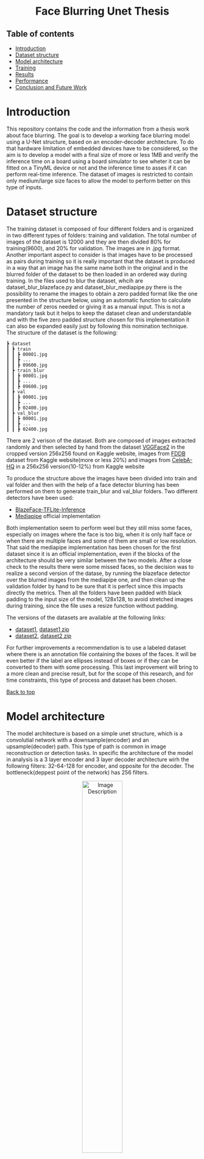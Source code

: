 <h1 align="center">Face Blurring Unet Thesis</h1>
  
## Table of contents
- [Introduction](#introduction)
- [Dataset structure](#dataset-structure)
- [Model architecture](#model-architecture)
- [Training](#training)
- [Results](#results)
- [Performance](#performance-assesment)
- [Conclusion and Future Work](#conclusion-and-future-work)

# Introduction
This repository contains the code and the information from a thesis work about face blurring.
The goal is to develop a working face blurring model using a U-Net structure, based on an encoder-decoder architecture. To do that hardware limitation of embedded devices have to be considered, so the aim is to develop a model with a final size of more or less 1MB and verify the inference time on a board using a board simulator to see wheter it can be fitted on a TinyML device or not and the inference time to asses if it can perform real-time inference. The dataset of images is restricted to contain only medium/large size faces to allow the model to perform better on this type of inputs.

# Dataset structure
The training dataset is composed of four different folders and is organized in two different types of folders: training and validation. The total number of images of the dataset is 12000 and they are then divided 80% for training(9600), and 20% for validation. The images are in .jpg format.
Another important aspect to consider is that images have to be processed as pairs during training so it is really important that the dataset is produced in a way that an image has the same name both in the original and in the blurred folder of the dataset to be then loaded in an ordered way during training. In the files used to blur the dataset, whcih are dataset_blur_blazeface.py and dataset_blur_mediapipe.py there is the possibility to rename the images to obtain a zero padded format like the one presented in the structure below, using an automatic function to calculate the number of zeros needed or giving it as a manual input. This is not a mandatory task but it helps to keep the dataset clean and understandable and with the five zero padded structure chosen for this implementation it can also be expanded easily just by following this nomination technique.
The structure of the dataset is the following:
```
┣ dataset
┃ ┣ train
┃ ┃ ┣ 00001.jpg
┃ ┃ ┣ ...
┃ ┃ ┣ 09600.jpg
┃ ┣ train_blur
┃ ┃ ┣ 00001.jpg
┃ ┃ ┣ ...
┃ ┃ ┣ 09600.jpg
┃ ┣ val
┃ ┃ ┣ 00001.jpg
┃ ┃ ┣ ...
┃ ┃ ┣ 02400.jpg
┃ ┣ val_blur
┃ ┃ ┣ 00001.jpg
┃ ┃ ┣ ...
┃ ┃ ┣ 02400.jpg
```

There are 2 verison of the dataset.
Both are composed of images extracted randomly and then selected by hand from the dataset [VGGFace2](https://www.kaggle.com/datasets/hearfool/vggface2) in the cropped version 256x256 found on Kaggle website, images from [FDDB](https://www.kaggle.com/datasets/cormacwc/fddb-dataset) dataset from Kaggle website(more or less 20%) and images from [CelebA-HQ](https://www.kaggle.com/datasets/badasstechie/celebahq-resized-256x256) in a 256x256 version(10-12%) from Kaggle website

To produce the structure above the images have been divided into train and val folder and then with the help of a face detector blurring has been performed on them to generate train_blur and val_blur folders. Two different detectors have been used:
- [BlazeFace-TFLite-Inference](https://github.com/ibaiGorordo/BlazeFace-TFLite-Inference)
- [Mediapipe](https://mediapipe.readthedocs.io/en/latest/solutions/face_detection.html) official implementation

Both implementation seem to perform weel but they still miss some faces, especially on images where the face is too big, when it is only half face or when there are multiple faces and some of them are small or low resolution.
That said the mediapipe implementation has been chosen for the first dataset since it is an official implementation, even if the blocks of the architecture should be very similar between the two models. 
After a close check to the results there were some missed faces, so the decision was to realize a second version of the datase, by running the blazeface detector over the blurred images from the mediapipe one, and then clean up the validation folder by hand to be sure that it is perfect since this impacts directly the metrics. Then all the folders have been padded with black padding to the input size of the model, 128x128, to avoid stretched images during training, since the file uses a resize function without padding.

The versions of the datasets are available at the following links:
- [dataset1](https://drive.google.com/drive/folders/1nc2RxoH2I2nXbIiicZD8KBU1zQQUWBJD?usp=sharing), [dataset1 zip](https://drive.google.com/file/d/1x5ATVlCTmYPZ24dOTgq-wUrLTqsGatCW/view?usp=drive_link)
- [dataset2](https://drive.google.com/drive/folders/1wqO6618ofLW8gB9EpMY_0mKAMW9D5pmD?usp=drive_link), [dataset2 zip](https://drive.google.com/file/d/1xL5uTMsSbD9dynzjN-AHahwejFW7vyf-/view?usp=drive_link)

For further improvements a recommendation is to use a labeled dataset where there is an annotation file containing the boxes of the faces. It will be even better if the label are ellipses instead of boxes or if they can be converted to them with some processing. This last improvement will bring to a more clean and precise result, but for the scope of this research, and for time constraints, this type of process and dataset has been chosen.

[Back to top](#table-of-contents)

# Model architecture
The model architecture is based on a simple unet structure, which is a convolutial network with a downsample(encoder) and an upsample(decoder) path. This type of path is common in image reconstruction or detection tasks.
In specific the architecture of the model in analysis is a 3 layer encoder and 3 layer decoder architecture wirh the following filters: 32-64-128 for encoder, and opposite for the decoder. The bottleneck(deppest point of the network) has 256 filters.
<div align="center">
  <figure>
    <img src="doc/U-Net.PNG" alt="Image Description" width="50%">
    <figcaption><b>Figure 2:</b> U-Net architecture</figcaption>
  </figure>
</div>

The resulting models are of two types: teacher and student, since to try reducing the size even more, knowledge distillation was applied. All the models have 3 layers as said before, the different stand in the size of the filters, which is halv in the studentv1 model, so 16-32-64 and 128 as bottlenck, while for studentv2 is 24-48-96-192.
```
Conv Block (`conv_block`) = 2× 2DConv + BatchNorm + ReLU

**Architecture:**
Input
│
Encoder:
├─ c1 = conv_block(inputs, 32)
├─ p1 = MaxPooling2D(2,2)
├─ c2 = conv_block(64)
├─ p2 = MaxPooling2D(2,2)
├─ c3 = conv_block(128)
└─ p3 = MaxPooling2D(2,2)

Bottleneck:
└─ bn = conv_block(256)

Decoder:
├─ d3 = Conv2DTranspose(128) → Concatenate(c3) → conv_block(128)
├─ d2 = Conv2DTranspose(64) → Concatenate(c2) → conv_block(64)
└─ d1 = Conv2DTranspose(32) → Concatenate(c1) → conv_block(32)

Output:
└─ outputs = Conv2D(3, (1,1), activation='sigmoid')

```
[Back to top](#table-of-contents)

# Training 
Training was performed using T4 GPU on Google colab. The file for the teacher model training is train_teacher.py, while the one for the student training is train_student.py.
It is possible to use the pretrained models for inference(tflite versions) or even to perform retraining from scratch or fine tuning. To do this there is the training notebook available: [![Open In Colab](https://colab.research.google.com/assets/colab-badge.svg)](https://colab.research.google.com/drive/1H3IJpvMuoR8DHG3eG32bgsEw3pUlPiyM?usp=sharing)
It is important to remember that when training on Colab it is better to have the dataset in local(for example in the /content folder), otherwise the I/O procedure from Drive can slow the training importantly.

To perform retraining there is the need to pull this directory and download the dataset. Then there is the possibility to train the teacher first, and then the student and perform a single image test or a complete test using one of the [testsets](https://drive.google.com/drive/folders/1Hn19eYKDg3o819H9MJytOBQyxTc9aUpO?usp=sharing).

KNOWLEDGE DISTILLATION TRAINING
Knowledge distillation is an effective technique in machine learning for adapting or compressing models with identical input and output, even if they have a slightly different structure. It is based on the presence of a teacher and a student model. The last one learns to replicate the teacher's output
For the students model training the training file is train_student.py and it contains a class called Distiller that defines the metrics used based on the knowledge distillation technique:

<div align="left">
  <figure>
    <img src="doc/KD_losses.png" alt="Image Description" width="25%">
    <figcaption><b>Figure 2:</b> KD loss functions</figcaption>
  </figure>
</div>

The teacher is set as non-trainable and the loss functions for training and validation are still based on MSE, but the total loss is a weighted combination between the loss of the student and the loss between the student and the teacher outputs. The parameter alpha can be tuned to increase or decrease the impact of the teacher. In this case alpha is set to 0,7, so the teacher impact is 0,3.



To try only the inference part, the .tflite models in the different models folders in this repository can be used. Instructions are inside the following script: 
[![Open In Colab](https://colab.research.google.com/assets/colab-badge.svg)](https://colab.research.google.com/drive/1H3IJpvMuoR8DHG3eG32bgsEw3pUlPiyM?usp=sharing) (link needs to be changed)

QUANTIZATION
Quantization is a model compression technique that aims to reduce the memory footprint and computational requirements of neural networks. It operates by representing the model parameters and activations with a lower numerical precision, typically passing from 32 bit floating point (FP32) to 16 bit or 8 bit integer (INT8) formats. This reduction comes at the cost of potential degradation in model accuracy depending on the quantization method and the model's sensitivity to these changes. 
For this project post training quantization is used, since the aim of the project is not to maximize the performance but to understand the memory footprint and possible performance of the models. 


RESULTING MODELS
| Model        | Type             | Size (KB) |
|--------------|-----------------|-----------|
| **Teacher**  | .keras           | 22,819    |
|              | .tflite (float32)| 7,535     |
|              | .tflite (int8)  | 1,938     |
| **Studentv1**| .keras           | 2,078     |
|              | .tflite (float32)| 1,896     |
|              | .tflite (int8)  | 507       |
| **Studentv2**| .keras           | 4,432     |
|              | .tflite (float32)| 4,247     |
|              | .tflite (int8)  | 1,106     |



[Back to top](#table-of-contents)

# Results
In this section training graphs of the loss will be shown. The loss used is MSE and the other metrics are MAE, SSIM and PSNR. The 2 lines indicates the the training phase(BLUE) and the validation phase(RED).
<div align="center">
  <figure>
    <img src="doc/tlz.png" alt="Descrizione immagine" width="40%">
    <figcaption><b>Figure 2:</b> Teahcer loss chart</figcaption>
  </figure>
</div>

| Type  |      MSE |  val_MSE |     MAE | val_MAE |   SSIM | val_SSIM |   PSNR | val_PSNR |
|-------|---------:|---------:|--------:|--------:|-------:|---------:|-------:|---------:|
| teacher | 0.000221 | 0.000519 | 0.00971 | 0.0110  |  0.974 |    0.959 |  36.97 |    34.19 |

| Type       | Loss KD   | val_loss | MAE     | loss_gt | val_loss_gt | loss_distill | val_loss_distill |  PSNR |  SSIM |
|------------|----------:|---------:|--------:|--------:|------------:|-------------:|----------------:|------:|------:|
| Studentv1  | 0.000168 | 0.000395 | 0.0157  | 0.000416 | 0.000460   | 0.000257     | 0.000242        | 32.04 | 0.941 |
| Studentv2  | 0.000249 | 0.000367 | 0.0130  | 0.000284 | 0.000434   | 0.000167     | 0.000210        | 33.18 | 0.950 |


[Back to top](#table-of-contents)

# Performance assessment
To understand the performance of the models, different testsets are used. The concept is to use images from different datasets to understand where the model might have difficulties or fails.
These datasets considered were the following, and most of them have already been used in the training part:
- VGGFace2: same characteristics as the majer part of the images used in the training and validation set, has multiple faces images and the size of the faces is various
- Celeba-HQ: has more centered and aligned images with bigger faces
- FDDB: as for the one in the training, a derivation of this dataset has been used since the official site is not working at the moment. Like VGGFace2 it has multiple faces and different dimensions
- WIDER Faces: very diversified an big dataset, it contains images with a lot of small faces and images with bigger ones.

Testsets are not generated randomly, images have been selected with the purpose to understand and asses the performance of the model in different scenarios. For the purpose of this project images with a very high number of faces, and images where the dimension of them is too small, have been avoided. Since the dataset used for training doesn't contain none of them, the performance on this kind of images is expected to be bad and goes out of the scope of the project, which doesn't aim for a perfect performance on every type of image since the model has a small amount of parameters and a limited training dataset.

The first test set uses the images from CelebA-HQ to asses the anonymization level of the model on big faces. This is done using the buffalo_l model form insightface library to extratct the embedding features on both the original and the elaborated image and measure the cosine similarity. The target is to reach a level of similarity lower than 0,4.
The second and third testsets use images relatively from FDDB and Widerfaces datasets, divided into four folders:
- Frontal faces: containing images of big frontal faces;
- Medium faces: containing images of medius size faces;
- Multiple faces: containing images of big and medium size faces;
- Difficult cases: containing scenarios that can lead the model to failure easily, such as beards, glasses, dark skin people and small faces. 

During the test with FDDB testset, what emerged was that all the models work better on frontal an big/medium faces images. As can be seen in the figure below, the teacher model has cleaner and more natural blur while the studentv2 gets more aggressive in the blur and studentv1, which is the smaller, tents to blur bigger regions. Especially what happens with the two students is that they also blur parts of the image containing the hands or the neck, such as in image 1,2,3. This effect is lighter studentv2, while it gets worse in the smaller model. This can be caused by the reduction of the parameters, which is important and so the model may be misled by the color of the hand. Also in the dataset only a percentage close to 20\% of the training images contain hands, so this may be a factor to improve. Other situations where the model is in difficulty is when there are sunglasses, especially bigger ones, with darker skin colors and medium/small faces, and when medium/small size faces are partially obscured by accessories like baseball hats. In some cases, especially with medium or smaller faces sometimes the model does not see the face or blurs it only partially.
The WIDER faces based testset is more difficult for the designed model, because the resolution of the images is way bigger, sometimes also over 1000x1000, and most of them are not square, so what happens when the images are padded is that the size of the faces gets really small and the models struggle to detect them. To conclude, performance for the faces that remain in large/medium size is still good, while it is drastically reduced with smaller dimensions. For these reasons, images are not displayed because the situations with good results are the same as the FDDB testset.

Tests shown in the images above are performed using non-quantized versions of the models to asses their starting performance and avoid the influence of the performance loss given by the quantization process. During the test with FDDB testset, what emerged was that all the models work better on frontal an big/medium faces images. Images are referenced in this paragraph starting with numbers 1 to 4 top to bottom for Figure..., and 5 to 8 for Figure.... Generally speaking it has been noticed that all the models sometimes miss some faces or only partially obfuscates them, especially the medium/small and the lateral ones. It has also been noticed that when one model misses, usually at least one of the others behaves differently and is able to either completely or partially blur the face. An example of this is image 8, where the teacher and studentv1 partially misses the first face, while studentv2 is able to blur all three faces.
Talking about image 1 the visual differences are really low, what appears is that the blur on large faces is too light, as stated in the DATASET SECTION this was expected and will be analyzed later. In image 2 the performances are good, but studentv2 blurred also the hand region, this situation happened also in some other images, such as image 5, and is not a specific problem of the studentv2, but affects also the others. This might be due to the reduced presence of hands in the training set. In image 3 it can be noticed that the teacher model has a higher reconstruction quality, while the other tent to lose some details in the central region. Another critical case is when the subject wears glasses or a hat, such as in image 4, in this case the teacher model performs well, while the others struggle to blur the face completely, especially studentv1. In image 6 the teacher results seems to be more precise and in image 7 the outputs are similar, only a small difference in the blurring intensity is perceived.
The WIDER faces based testset is more difficult for the designed models, because the resolution of the images is way bigger, sometimes also over 1000x1000, and most of them are not square, so what happens when the images are resized is that the dimension of the faces could get really small and the models struggles to detect them and fails. To conclude, performance for faces that remain in large/medium size is still good, while it is drastically reduced with smaller dimensions. For these reasons, images are not displayed because the situations with good results are the same as the FDDB testset.


Model parameters, RAM usage, MMAC and inference time on STM32N6570-DK:
| Model        | Parameters     | RAM           | MMAC           | Inference    |
|--------------|---------------|---------------|----------------|-------------|
| **Teacher**  | 1,925,667 (1.84 MiB) | 2,150,600 B (2.05 MiB) | 2,609,694,307 | 351.007 ms |
| **Studentv1**| 482,067 (473.17 KiB) | 1,065,096 B (1,040.13 KiB) | 656,851,763  | 12.786 ms  |
| **Studentv2**| 1,083,675 (1,061.87 KiB) | 1,614,232 B (1.54 MiB) | 1,471,268,043 | 127.981 ms |

The table show the results obtained on test performed with ST Edge AI Developer Cloud. The board used has slightly higher specs than a common MCU and has a ST Neural-ART Accelerator, that allows to have better inference, especially when using operations such as 2D convolutions and using this allows to deploy also the teacher model. Results are quiet good, however, the hardware accelerator does most of the job, because some tests on lower power MCUs showed that inference takes more than 2 seconds due to the size of the student model, which is still big, and to the complexity of the 2D convolutions used in the architecture. Lighter layers using deptwise separable convolution were tested, but they seemed to perform worse on the visual test, so they are not proposed in the solution.

[Back to top](#table-of-contents)

# Conclusion and Future Work
To conclude the designed approach works quiet good on large/medium size faces, still having some missed or partially blurred faces. The project can be useful to understand how this type of models work, how an image to image training is performed and the possible difficulties and things to improve when dealing with this architectures. 
There is still a lot of room for improvements, performing more tests with differen number of layer and filters and using lighter blocks designed for embedded devices, which provide faster inference and less energy consumption. Also quantization aware training would be an interesting approach to try in the future to see wheter the accuracy loss is reduced when quantizing the model.
This type of approach might seem controversial considering the limitation of embedded devices, and the high memory footpring and computational impact that and encoder-decoder network can have, but it is very interesting to verify these parameters and think of possible future improvements. An interesting path to consider is usign a pre-trained lightweight face detector as a backbone to detect the faces, so only the decoder part can be trained to blur based on the output of the backbone, while keeping the encoder weights freezed. Other improvements on the dataset side may be expanding the dataset adding variety, using ellipses for blurring instead of boxes, and using labeled images to reduce the presence of possible non blurred faces in the training data. 

